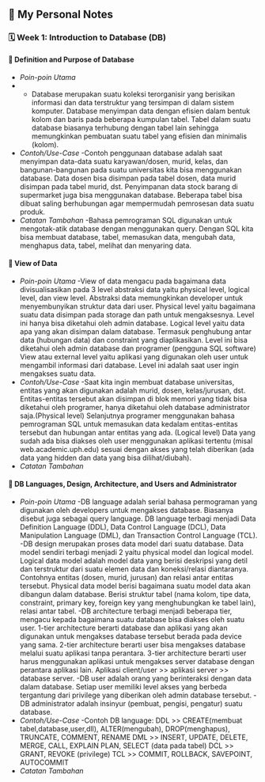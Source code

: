 ## 📘 My Personal Notes

### 🗓️ Week 1: Introduction to Database (DB)

#### 📍 Definition and Purpose of Database
- _Poin-poin Utama_
- - Database merupakan suatu koleksi terorganisir yang berisikan informasi dan data terstruktur yang tersimpan di dalam sistem komputer.
Database menyimpan data dengan efisien dalam bentuk kolom dan baris pada beberapa kumpulan tabel.
Tabel dalam suatu database biasanya terhubung dengan tabel lain sehingga memungkinkan pembuatan suatu tabel yang efisien dan minimalis (kolom).
- _Contoh/Use-Case_
-Contoh penggunaan database adalah saat menyimpan data-data suatu karyawan/dosen, murid, kelas, dan bangunan-bangunan pada suatu universitas kita bisa menggunakan database. Data dosen bisa disimpan pada tabel dosen, data murid disimpan pada tabel murid, dst.
Penyimpanan data stock barang di supermarket juga bisa menggunakan database. Beberapa tabel bisa dibuat saling berhubungan agar mempermudah pemrosesan data suatu produk. 
- _Catatan Tambahan_
-Bahasa pemrograman SQL digunakan untuk mengotak-atik database dengan menggunakan query. Dengan SQL kita bisa membuat database, tabel, memasukan data, mengubah data, menghapus data, tabel, melihat dan menyaring data.

#### 📍 View of Data
- _Poin-poin Utama_
-View of data mengacu pada bagaimana data divisualisasikan pada 3 level abstraksi data yaitu physical level, logical level, dan view level.
Abstraksi data memungkinkan developer untuk menyembunyikan struktur data dari user.
Physical level yaitu bagaimana suatu data disimpan pada storage dan path untuk mengaksesnya. Level ini hanya bisa diketahui oleh admin database.
Logical level yaitu data apa yang akan disimpan dalam database. Termasuk penghubung antar data (hubungan data) dan constraint yang diaplikasikan. Level ini bisa diketahui oleh admin database dan programer (pengguna SQL software)
View atau external level yaitu aplikasi yang digunakan oleh user untuk mengambil informasi dari database. Level ini adalah saat user ingin mengakses suatu data.
- _Contoh/Use-Case_
-Saat kita ingin membuat database universitas, entitas yang akan digunakan adalah murid, dosen, kelas/jurusan, dst.
Entitas-entitas tersebut akan disimpan di blok memori yang tidak bisa diketahui oleh programer, hanya diketahui oleh database administrator saja.(Physical level)
Selanjutnya programer menggunakan bahasa pemrograman SQL untuk memasukan data kedalam entitas-entitas tersebut dan hubungan antar entitas yang ada. (Logical level)
Data yang sudah ada bisa diakses oleh user menggunakan aplikasi tertentu (misal web.academic.uph.edu) sesuai dengan akses yang telah diberikan (ada data yang hidden dan data yang bisa dilihat/diubah).
- _Catatan Tambahan_

#### 📍 DB Languages, Design, Architecture, and Users and Administrator
- _Poin-poin Utama_
-DB language adalah serial bahasa permograman yang digunakan oleh developers untuk mengakses database. Biasanya disebut juga sebagai query language.
DB language terbagi menjadi Data Definition Language (DDL), Data Control Language (DCL), Data Manipulation Language (DML), dan Transaction Control Language (TCL).
-DB design merupakan proses data model dari suatu database. Data model sendiri terbagi menjadi 2 yaitu physical model dan logical model.
Logical data model adalah model data yang berisi deskripsi yang detil dan terstruktur dari suatu elemen data dan koneksi/relasi diantaranya. Contohnya entitas (dosen, murid, jurusan) dan relasi antar entitas tersebut.
Physical data model berisi bagaimana suatu model data akan dibangun dalam database. Berisi struktur tabel (nama kolom, tipe data, constraint, primary key, foreign key yang menghubungkan ke tabel lain), relasi antar tabel.
-DB architecture terbagi menjadi beberapa tier, mengacu kepada bagaimana suatu database bisa diakses oleh suatu user. 
1-tier architecture berarti database dan aplikasi yang akan digunakan untuk mengakses database tersebut berada pada device yang sama.
2-tier architecture berarti user bisa mengakses database melalui suatu aplikasi tanpa perantara.
3-tier architecture berarti user harus menggunakan aplikasi untuk mengakses server database dengan perantara aplikasi lain. Aplikasi client/user >> aplikasi server >> database server.
-DB user adalah orang yang berinteraksi dengan data dalam database. Setiap user memiliki level akses yang berbeda tergantung dari privilege yang diberikan oleh admin database tersebut.
-DB administrator adalah insinyur (pembuat, pengisi, pengatur) suatu database.
- _Contoh/Use-Case_
-Contoh DB language:
  DDL >> CREATE(membuat tabel,database,user,dll), ALTER(mengubah), DROP(menghapus), TRUNCATE, COMMENT, RENAME
  DML >> INSERT, UPDATE, DELETE, MERGE, CALL, EXPLAIN PLAN, SELECT (data pada tabel)
  DCL >> GRANT, REVOKE (privilege)
  TCL >> COMMIT, ROLLBACK, SAVEPOINT, AUTOCOMMIT
- _Catatan Tambahan_
